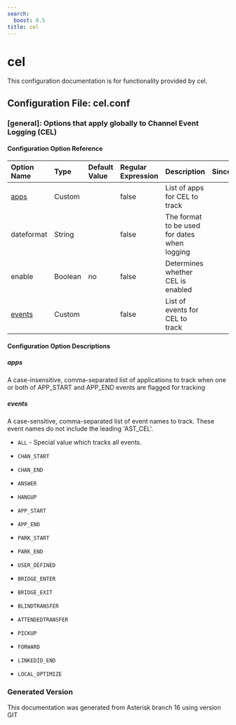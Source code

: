 ```yaml
---
search:
  boost: 0.5
title: cel
---
```


# cel

This configuration documentation is for functionality provided by cel.

## Configuration File: cel.conf

### [general]: Options that apply globally to Channel Event Logging (CEL)

#### Configuration Option Reference

| Option Name | Type | Default Value | Regular Expression | Description | Since |
|:---|:---|:---|:---|:---|:---| 
| [apps](#apps)| Custom| | false| List of apps for CEL to track| |
| dateformat| String| | false| The format to be used for dates when logging| |
| enable| Boolean| no| false| Determines whether CEL is enabled| |
| [events](#events)| Custom| | false| List of events for CEL to track| |


#### Configuration Option Descriptions

##### apps

A case-insensitive, comma-separated list of applications to track when one or both of APP\_START and APP\_END events are flagged for tracking<br>


##### events

A case-sensitive, comma-separated list of event names to track. These event names do not include the leading 'AST\_CEL'.<br>


* `ALL` - Special value which tracks all events.<br>

* `CHAN_START`

* `CHAN_END`

* `ANSWER`

* `HANGUP`

* `APP_START`

* `APP_END`

* `PARK_START`

* `PARK_END`

* `USER_DEFINED`

* `BRIDGE_ENTER`

* `BRIDGE_EXIT`

* `BLINDTRANSFER`

* `ATTENDEDTRANSFER`

* `PICKUP`

* `FORWARD`

* `LINKEDID_END`

* `LOCAL_OPTIMIZE`


### Generated Version

This documentation was generated from Asterisk branch 16 using version GIT 